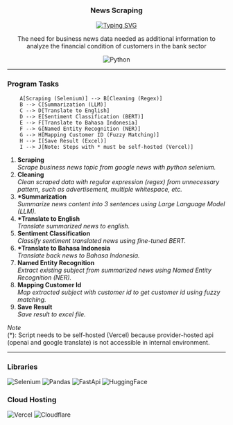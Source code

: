 <p align="center">
  <h3 align="center">News Scraping</h3>
</p>

<p align="center">
  <a href="https://git.io/typing-svg"><img src="https://readme-typing-svg.demolab.com?font=Fira+Code&pause=1000&center=true&vCenter=true&width=435&lines=End-to-end+news+scraping" alt="Typing SVG" /></a>
</p>

<p align="center">
  The need for business news data needed as additional information to analyze the financial condition of customers in the bank sector
</p>

<p align="center">
    <img alt="Python" title="Python" src="https://img.shields.io/badge/python-3670A0?style=for-the-badge&logo=python&logoColor=ffdd54"/>
</p>

---

### Program Tasks

```mermaid
    A[Scraping (Selenium)] --> B[Cleaning (Regex)]
    B --> C[Summarization (LLM)]
    C --> D[Translate to English]
    D --> E[Sentiment Classification (BERT)]
    E --> F[Translate to Bahasa Indonesia]
    F --> G[Named Entity Recognition (NER)]
    G --> H[Mapping Customer ID (Fuzzy Matching)]
    H --> I[Save Result (Excel)]
    I --> J[Note: Steps with * must be self-hosted (Vercel)]
```

1. **Scraping** <br> *Scrape business news topic from google news with python selenium.*
2. **Cleaning** <br> *Clean scraped data with regular expression (regex) from unnecessary pattern, such as advertisement, multiple whitespace, etc.*
3. **\*Summarization** <br> *Summarize news content into 3 sentences using Large Language Model (LLM).*
4. **\*Translate to English** <br> *Translate summarized news to english.*
5. **Sentiment Classification** <br> *Classify sentiment translated news using fine-tuned BERT.*
6. **\*Translate to Bahasa Indonesia** <br> *Translate back news to Bahasa Indonesia.*
7. **Named Entity Recognition** <br> *Extract existing subject from summarized news using Named Entity Recognition (NER).*
8. **Mapping Customer Id** <br> *Map extracted subject with customer id to get customer id using fuzzy matching.*
9. **Save Result** <br> *Save result to excel file.*

*Note* <br>
(*): Script needs to be self-hosted (Vercel) because provider-hosted api (openai and google translate) is not accessible in internal environment. 

---

### Libraries

<p align="left">
<img alt="Selenium" title="Selenium" src="https://img.shields.io/badge/Selenium-43B02A?logo=selenium&logoColor=fff"/>
<img alt="Pandas" title="Pandas" src="https://img.shields.io/badge/Pandas-150458?logo=pandas&logoColor=fff"/>
<img alt="FastApi" title="FastApi" src="https://img.shields.io/badge/FastAPI-009485.svg?logo=fastapi&logoColor=white"/>
<img alt="HuggingFace" title="HuggingFace" src="https://img.shields.io/badge/Hugging%20Face-FFD21E?logo=huggingface&logoColor=000"/>
</p>

### Cloud Hosting

<p align="left">
<img alt="Vercel" title="Vercel" src="https://img.shields.io/badge/Vercel-%23000000.svg?logo=vercel&logoColor=white"/>
<img alt="Cloudflare" title="Cloudflare" src="https://img.shields.io/badge/Cloudflare-F38020?logo=Cloudflare&logoColor=white"/>
</p>

